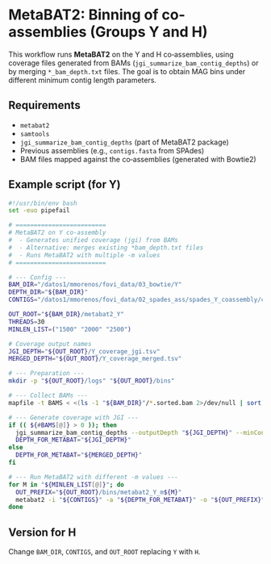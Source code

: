 # MetaBAT2: Binning of co-assemblies (Groups Y and H)

This workflow runs **MetaBAT2** on the Y and H co‑assemblies, using coverage files
generated from BAMs (`jgi_summarize_bam_contig_depths`) or by merging
`*_bam_depth.txt` files. The goal is to obtain MAG bins under different minimum
contig length parameters.

## Requirements

- `metabat2`
- `samtools`
- `jgi_summarize_bam_contig_depths` (part of MetaBAT2 package)
- Previous assemblies (e.g., `contigs.fasta` from SPAdes)
- BAM files mapped against the co‑assemblies (generated with Bowtie2)

## Example script (for Y)

```bash
#!/usr/bin/env bash
set -euo pipefail

# =========================
# MetaBAT2 on Y co-assembly
#  - Generates unified coverage (jgi) from BAMs
#  - Alternative: merges existing *bam_depth.txt files
#  - Runs MetaBAT2 with multiple -m values
# =========================

# --- Config ---
BAM_DIR="/datos1/mmorenos/fovi_data/03_bowtie/Y"
DEPTH_DIR="${BAM_DIR}"
CONTIGS="/datos1/mmorenos/fovi_data/02_spades_ass/spades_Y_coassembly/contigs.fasta"

OUT_ROOT="${BAM_DIR}/metabat2_Y"
THREADS=30
MINLEN_LIST=("1500" "2000" "2500")

# Coverage output names
JGI_DEPTH="${OUT_ROOT}/Y_coverage_jgi.tsv"
MERGED_DEPTH="${OUT_ROOT}/Y_coverage_merged.tsv"

# --- Preparation ---
mkdir -p "${OUT_ROOT}/logs" "${OUT_ROOT}/bins"

# --- Collect BAMs ---
mapfile -t BAMS < <(ls -1 "${BAM_DIR}"/*.sorted.bam 2>/dev/null | sort)

# --- Generate coverage with JGI ---
if (( ${#BAMS[@]} > 0 )); then
  jgi_summarize_bam_contig_depths --outputDepth "${JGI_DEPTH}" --minContigLength 1000 "${BAMS[@]}"
  DEPTH_FOR_METABAT="${JGI_DEPTH}"
else
  DEPTH_FOR_METABAT="${MERGED_DEPTH}"
fi

# --- Run MetaBAT2 with different -m values ---
for M in "${MINLEN_LIST[@]}"; do
  OUT_PREFIX="${OUT_ROOT}/bins/metabat2_Y_m${M}"
  metabat2 -i "${CONTIGS}" -a "${DEPTH_FOR_METABAT}" -o "${OUT_PREFIX}" -m "${M}" -t "${THREADS}" --seed 1
done
```

## Version for H

Change `BAM_DIR`, `CONTIGS`, and `OUT_ROOT` replacing `Y` with `H`.
